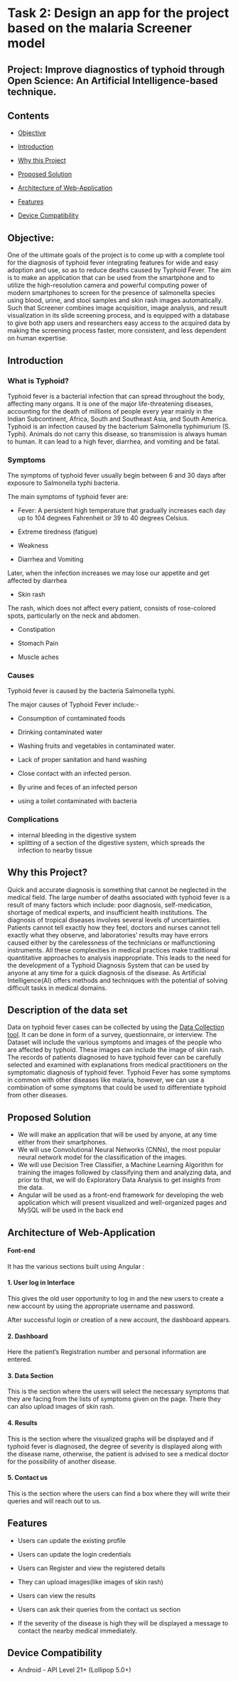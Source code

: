 

# Task 2: Design an app for the project based on the malaria Screener model


## Project: Improve diagnostics of typhoid through Open Science: An Artificial Intelligence-based technique.


## Contents

- [Objective](#objective)

- [Introduction](#introduction)
 
- [Why this Project](#why-this-project)

- [Proposed Solution](#proposed-solution)

- [Architecture of Web-Application](#architecture-of-web-application)

- [Features](#features)

- [Device Compatibility](#device-compatibility)


## Objective:

One of the ultimate goals of the project is to come up with a complete tool for the diagnosis of typhoid fever integrating features for wide and easy adoption and use, so as to reduce deaths caused by Typhoid Fever.
The aim is to make an application that can be used from the smartphone and to utilize the high-resolution camera and powerful computing power of modern smartphones to screen for the presence of salmonella species using blood, urine, and stool samples and skin rash images automatically. Such that  Screener combines image acquisition,  image analysis, and result visualization in its slide screening process, and is equipped with a database to give both app users and researchers easy access to the acquired data by making the screening process faster, more consistent, and less dependent on human expertise.


## Introduction

### What is Typhoid?

Typhoid fever is a bacterial infection that can spread throughout the body, affecting many organs. It is one of the major life-threatening diseases, accounting for the death of millions of people every year mainly in the Indian Subcontinent, Africa, South and Southeast Asia, and South America.
Typhoid is an infection caused by the bacterium Salmonella typhimurium (S. Typhi). Animals do not carry this disease, so transmission is always human to human. It can lead to a high fever, diarrhea, and vomiting and be fatal.


### Symptoms

The symptoms of typhoid fever usually begin between 6 and 30 days after exposure to Salmonella typhi bacteria.

The main symptoms of typhoid fever are:

- Fever: A persistent high temperature that gradually increases each day up to 104 degrees Fahrenheit or 39 to 40 degrees Celsius.

- Extreme tiredness (fatigue)

- Weakness

- Diarrhea and Vomiting
 
 Later, when the infection increases we may lose our appetite and get affected by diarrhea

- Skin rash

The rash, which does not affect every patient, consists of rose-colored spots, particularly on the neck and abdomen.

- Constipation

- Stomach Pain

- Muscle aches




### Causes

Typhoid fever is caused by the bacteria Salmonella typhi.

The major causes of Typhoid Fever include:- 

- Consumption  of contaminated foods

- Drinking contaminated water

- Washing fruits and vegetables in contaminated water.

- Lack of proper sanitation and hand washing

- Close contact with an infected person.

- By urine and feces of an infected person

- using a toilet contaminated with bacteria 


### Complications 

- internal bleeding in the digestive system
- splitting of a section of the digestive system, which spreads the infection to nearby tissue





##  Why this Project?

Quick and accurate diagnosis is something that cannot be neglected in the medical field. The large number of deaths associated with typhoid fever is a result of many factors which include: poor diagnosis, self-medication, shortage of medical experts, and insufficient health institutions. 
The diagnosis of tropical diseases involves several levels of uncertainties. Patients cannot tell exactly how they feel, doctors and nurses cannot tell exactly what they observe, and laboratories’ results may have errors caused either by the carelessness of the technicians or malfunctioning instruments. All these complexities in medical practices make traditional quantitative approaches to analysis inappropriate. 
This leads to the need for the development of a Typhoid Diagnosis System that can be used by anyone at any time for a quick diagnosis of the disease. As Artificial Intelligence(AI) offers methods and techniques with the potential of solving difficult tasks in medical domains.


## Description of the data set
Data on typhoid fever cases can be collected by using the [Data Collection tool](https://docs.google.com/forms/d/1tYL-KQ2oh2MZWaSxaOEOwFexbKg_ErIEbDT41_i2LJs/edit?usp=sharing). It can be done in form of a survey, questionnaire, or interview. The Dataset will include the various symptoms and images of the people who are affected by typhoid. These images can include the image of skin rash. The records of patients diagnosed to have typhoid fever can be carefully selected and examined with explanations from medical practitioners on the symptomatic diagnosis of typhoid fever. Typhoid Fever has some symptoms in common with other diseases like malaria, however, we can use a combination of some symptoms that could be used to differentiate typhoid from other diseases.



## Proposed Solution

- We will make an application that will be used by anyone, at any time either from their smartphones.
- We will use Convolutional Neural Networks (CNNs), the most popular neural network model for the classification of the images. 
- We will use  Decision Tree Classifier, a  Machine Learning Algorithm for training the images followed by classifying them and analyzing data, and prior to that, we will do Exploratory Data Analysis to get insights from the data.
- Angular will be used as a front-end framework for developing the  web application which will present visualized and well-organized pages and MySQL will be used in  the back end


## Architecture of Web-Application 

#### Font-end

It has the various sections built using Angular : 

#### 1. User log in Interface

This gives the old user opportunity to log in and the new users to create a new account by using the appropriate username and password.

After successful login or creation of a new account, the dashboard appears.

#### 2. Dashboard

Here the patient’s Registration number and personal information are entered.

#### 3. Data Section

This is the section where the users will select the necessary symptoms that they are facing from the lists of symptoms given on the page. There they can also upload images of skin rash.

#### 4. Results 

This is the section where the visualized graphs will be displayed and if typhoid fever is diagnosed, the degree of severity is displayed along with the disease name, otherwise, the patient is advised to see a medical doctor for the possibility of another disease.

#### 5. Contact us

This is the section where the users can find a  box where they will write their queries and will reach out to us.



## Features

- Users can update the existing profile

- Users can update the login credentials

- Users can Register and view the registered details

- They can upload images(like images of skin rash)

- Users can view the results

- Users can ask their queries from the contact us section

- If the severity of the disease is high they will be displayed a message to contact the nearby medical immediately.
 
 

## Device Compatibility

- Android - API Level 21+ (Lollipop 5.0+)
